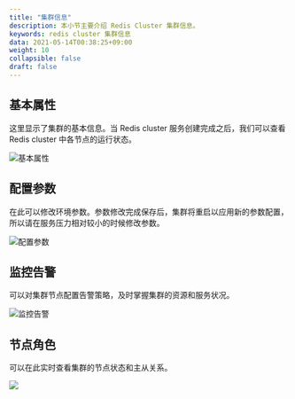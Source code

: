```yaml
---
title: "集群信息"
description: 本小节主要介绍 Redis Cluster 集群信息。 
keywords: redis cluster 集群信息
data: 2021-05-14T00:38:25+09:00
weight: 10
collapsible: false
draft: false
---
```


## 基本属性

这里显示了集群的基本信息。当 Redis cluster 服务创建完成之后，我们可以查看 Redis cluster 中各节点的运行状态。

![基本属性](../../_images/overview.png)

## 配置参数

在此可以修改环境参数。参数修改完成保存后，集群将重启以应用新的参数配置，所以请在服务压力相对较小的时候修改参数。

![配置参数](../../_images/config.png)

## 监控告警

可以对集群节点配置告警策略，及时掌握集群的资源和服务状况。

![监控告警](../../_images/alert.png)

## 节点角色

可以在此实时查看集群的节点状态和主从关系。

![](../../_images/role.png)
